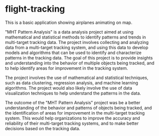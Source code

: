 # flight-tracking
This is a basic application showing airplanes animating on map.

"MHT Pattern Analysis" is a data analysis project aimed at using mathematical and statistical methods to identify patterns and trends in multi-target tracking data. The project involves collecting and analyzing data from a multi-target tracking system, and using this data to develop models and algorithms that can be used to identify and characterize patterns in the tracking data. The goal of this project is to provide insights and understanding into the behavior of multiple objects being tracked, and to help identify areas for improvement in the tracking system.

The project involves the use of mathematical and statistical techniques, such as data clustering, regression analysis, and machine learning algorithms. The project would also likely involve the use of data visualization techniques to help understand the patterns in the data.

The outcome of the "MHT Pattern Analysis" project was be a better understanding of the behavior and patterns of objects being tracked, and the identification of areas for improvement in the multi-target tracking system. This would help organizations to improve the accuracy and reliability of their multi-target tracking systems, and to make better decisions based on the tracking data.
